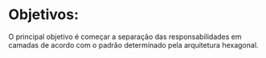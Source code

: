 # Objetivos:
O principal objetivo é começar a separação das responsabilidades em camadas de acordo com o padrão determinado pela arquitetura hexagonal.